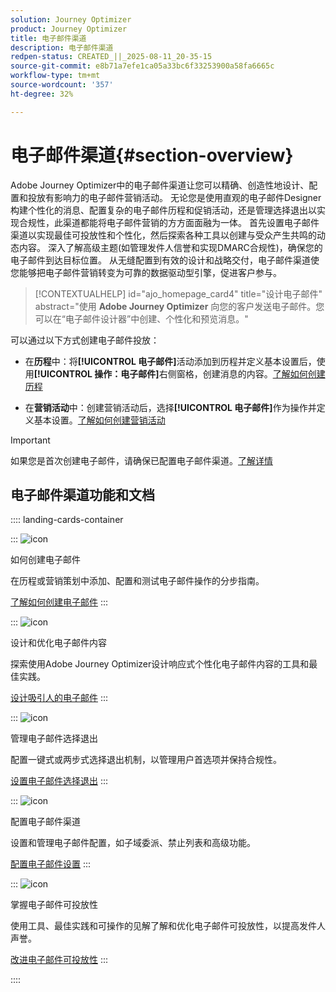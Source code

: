 ```yaml
---
solution: Journey Optimizer
product: Journey Optimizer
title: 电子邮件渠道
description: 电子邮件渠道
redpen-status: CREATED_||_2025-08-11_20-35-15
source-git-commit: e8b71a7efe1ca05a33bc6f33253900a58fa6665c
workflow-type: tm+mt
source-wordcount: '357'
ht-degree: 32%

---
```



# 电子邮件渠道{#section-overview}

Adobe Journey Optimizer中的电子邮件渠道让您可以精确、创造性地设计、配置和投放有影响力的电子邮件营销活动。 无论您是使用直观的电子邮件Designer构建个性化的消息、配置复杂的电子邮件历程和促销活动，还是管理选择退出以实现合规性，此渠道都能将电子邮件营销的方方面面融为一体。 首先设置电子邮件渠道以实现最佳可投放性和个性化，然后探索各种工具以创建与受众产生共鸣的动态内容。 深入了解高级主题(如管理发件人信誉和实现DMARC合规性)，确保您的电子邮件到达目标位置。 从无缝配置到有效的设计和战略交付，电子邮件渠道使您能够把电子邮件营销转变为可靠的数据驱动型引擎，促进客户参与。


>[!CONTEXTUALHELP]
>id="ajo_homepage_card4"
>title="设计电子邮件"
>abstract="使用 **Adobe Journey Optimizer** 向您的客户发送电子邮件。您可以在“电子邮件设计器”中创建、个性化和预览消息。"

可以通过以下方式创建电子邮件投放：

* 在&#x200B;**历程**&#x200B;中：将&#x200B;**[!UICONTROL 电子邮件]**&#x200B;活动添加到历程并定义基本设置后，使用&#x200B;**[!UICONTROL 操作：电子邮件]**&#x200B;右侧窗格，创建消息的内容。[了解如何创建历程](../using/building-journeys/journey-gs.md)

* 在&#x200B;**营销活动**&#x200B;中：创建营销活动后，选择&#x200B;**[!UICONTROL 电子邮件]**&#x200B;作为操作并定义基本设置。[了解如何创建营销活动](../using/campaigns/create-campaign.md#configure)


>[!IMPORTANT]
>
>如果您是首次创建电子邮件，请确保已配置电子邮件渠道。[了解详情](../using/email/email-settings.md)

## 电子邮件渠道功能和文档

:::: landing-cards-container

:::
![icon](https://cdn.experienceleague.adobe.com/icons/list-check.svg?lang=zh-Hans)

如何创建电子邮件

在历程或营销策划中添加、配置和测试电子邮件操作的分步指南。

[了解如何创建电子邮件](../using/email/create-email.md)
:::

:::
![icon](https://cdn.experienceleague.adobe.com/icons/puzzle-piece.svg?lang=zh-Hans)

设计和优化电子邮件内容

探索使用Adobe Journey Optimizer设计响应式个性化电子邮件内容的工具和最佳实践。

[设计吸引人的电子邮件](design-email-landing-page.md)
:::

:::
![icon](https://cdn.experienceleague.adobe.com/icons/shield-halved.svg?lang=zh-Hans)

管理电子邮件选择退出

配置一键式或两步式选择退出机制，以管理用户首选项并保持合规性。

[设置电子邮件选择退出](../using/email/email-opt-out.md)
:::

:::
![icon](https://cdn.experienceleague.adobe.com/icons/gear.svg?lang=zh-Hans)

配置电子邮件渠道

设置和管理电子邮件配置，如子域委派、禁止列表和高级功能。

[配置电子邮件设置](configure-email-landing-page.md)
:::

:::
![icon](https://cdn.experienceleague.adobe.com/icons/chart-line.svg?lang=zh-Hans)

掌握电子邮件可投放性

使用工具、最佳实践和可操作的见解了解和优化电子邮件可投放性，以提高发件人声誉。

[改进电子邮件可投放性](deliverability-landing-page.md)
:::

::::
